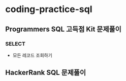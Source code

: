 # coding-practice-sql
## Programmers SQL 고득점 Kit 문제풀이
### SELECT
- 모든 레코드 조회하기

## HackerRank SQL 문제풀이 
